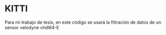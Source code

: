 # KITTI
Para mi trabajo de tesis, en este código se usará la filtración de datos de un sensor velodyne vhdl64-E
